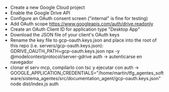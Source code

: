 
- Create a new Google Cloud project
- Enable the Google Drive API
- Configure an OAuth consent screen ("internal" is fine for testing)
- Add OAuth scope https://www.googleapis.com/auth/drive.readonly
- Create an OAuth Client ID for application type "Desktop App"
- Download the JSON file of your client's OAuth keys
- Rename the key file to gcp-oauth.keys.json and place into the root of this repo (i.e. servers/gcp-oauth.keys.json):
GDRIVE_OAUTH_PATH=gcp-oauth.keys.json npx -y @modelcontextprotocol/server-gdrive auth -> autenticarse en navegador
- clonar el serv mcp, compilarlo con tsc y ejecutar con auth ->
GOOGLE_APPLICATION_CREDENTIALS="/home/martin/tfg_agentes_software/sistema_agentes/src/documentation_agent/gcp-oauth.keys.json" node dist/index.js auth
